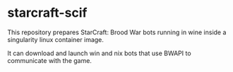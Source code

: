 # starcraft-scif
This repository prepares StarCraft: Brood War bots running in wine inside a singularity linux container image.

It can download and launch win and nix bots that use BWAPI to communicate with the game.
